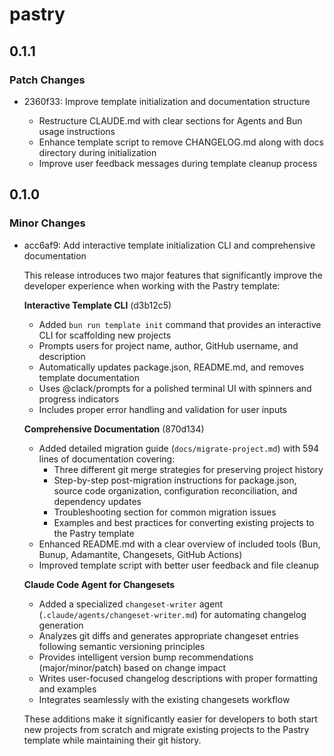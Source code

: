 # pastry

## 0.1.1

### Patch Changes

- 2360f33: Improve template initialization and documentation structure

  - Restructure CLAUDE.md with clear sections for Agents and Bun usage instructions
  - Enhance template script to remove CHANGELOG.md along with docs directory during initialization
  - Improve user feedback messages during template cleanup process

## 0.1.0

### Minor Changes

- acc6af9: Add interactive template initialization CLI and comprehensive documentation

  This release introduces two major features that significantly improve the developer experience when working with the Pastry template:

  **Interactive Template CLI** (d3b12c5)

  - Added `bun run template init` command that provides an interactive CLI for scaffolding new projects
  - Prompts users for project name, author, GitHub username, and description
  - Automatically updates package.json, README.md, and removes template documentation
  - Uses @clack/prompts for a polished terminal UI with spinners and progress indicators
  - Includes proper error handling and validation for user inputs

  **Comprehensive Documentation** (870d134)

  - Added detailed migration guide (`docs/migrate-project.md`) with 594 lines of documentation covering:
    - Three different git merge strategies for preserving project history
    - Step-by-step post-migration instructions for package.json, source code organization, configuration reconciliation, and dependency updates
    - Troubleshooting section for common migration issues
    - Examples and best practices for converting existing projects to the Pastry template
  - Enhanced README.md with a clear overview of included tools (Bun, Bunup, Adamantite, Changesets, GitHub Actions)
  - Improved template script with better user feedback and file cleanup

  **Claude Code Agent for Changesets**

  - Added a specialized `changeset-writer` agent (`.claude/agents/changeset-writer.md`) for automating changelog generation
  - Analyzes git diffs and generates appropriate changeset entries following semantic versioning principles
  - Provides intelligent version bump recommendations (major/minor/patch) based on change impact
  - Writes user-focused changelog descriptions with proper formatting and examples
  - Integrates seamlessly with the existing changesets workflow

  These additions make it significantly easier for developers to both start new projects from scratch and migrate existing projects to the Pastry template while maintaining their git history.
